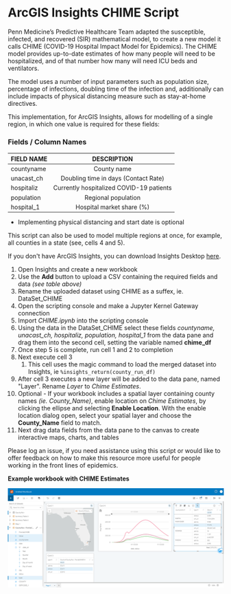 # ArcGIS Insights CHIME Script

Penn Medicine’s Predictive Healthcare Team adapted the susceptible, infected, and recovered (SIR) mathematical model, to create a new model it calls CHIME (COVID-19 Hospital Impact Model for Epidemics). The CHIME model provides up-to-date estimates of how many people will need to be hospitalized, and of that number how many will need ICU beds and ventilators.

The model uses a number of input parameters such as population size, percentage of infections, doubling time of the infection and, additionally can include impacts of physical distancing measure such as stay-at-home directives.

This implementation, for ArcGIS Insights, allows for modelling of a single region, in which one value is required for these fields:

### Fields / Column Names

| FIELD NAME           | DESCRIPTION   |
| ---------------------|:-------------:|
| countyname      | County name        |
| unacast_ch      | Doubling time in days (Contact Rate)                 |
| hospitaliz      | Currently hospitalized COVID-19 patients                 |
| population      | Regional population         |
| hospital_1      | Hospital market share (%)                |


* Implementing physical distancing and start date is optional


This script can also be used to model multiple regions at once, for example, all counties in a state (see, cells 4 and 5).  

If you don't have ArcGIS Insights, you can download Insights Desktop [here](https://www.esri.com/en-us/arcgis/products/arcgis-insights/resources/desktop-client-download).  
 
1. Open Insights and create a new workbook
2. Use the __Add__ button to upload a CSV containing the required fields and data _(see table above)_
3. Rename the uploaded dataset using CHIME as a suffex, ie. DataSet_CHIME
4. Open the scripting console and make a Jupyter Kernel Gateway connection
5. Import _CHIME.ipynb_ into the scripting console
6. Using the data in the DataSet_CHIME select these fields _countyname, unacast_ch, hospitaliz, population, hospital_1_ from the data pane and drag them into the second cell, setting the variable named __chime_df__
7. Once step 5 is complete, run cell 1 and 2 to completion
8. Next execute cell 3
    1. This cell uses the magic command to load the merged dataset into Insights, ie ``` %insights_return(county_run_df) ```
9. After cell 3 executes a new layer will be added to the data pane, named "Layer".  Rename _Layer_ to _Chime Estimates_.
10. Optional - If your workbook includes a spatial layer containing county names _(ie. County_Name)_, enable location on _Chime Estimates_, by clicking the ellipse and selecting __Enable Location__.  With the enable location dialog open, select your spatial layer and choose the __County_Name__ field to match. 
11. Next drag data fields from the data pane to the canvas to create interactive maps, charts, and tables


Please log an issue, if you need assistance using this script or would like to offer feedback on how to make this resource more useful for people working in the front lines of epidemics.

 
__Example workbook with CHIME Estimates__

![Insights Scripting w/ CHIME ](screenshot.png)